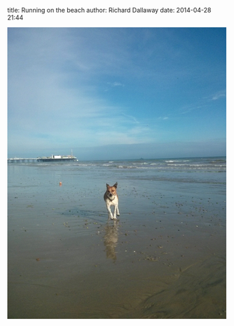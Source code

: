 
title: Running on the beach
author: Richard Dallaway
date: 2014-04-28 21:44

<div><a href="/media/tp_IMG_20140428_174707.jpg"><img src="/media/tp_thumb_IMG_20140428_174707.jpg" width="500" height="667"/></a></div>


  
      